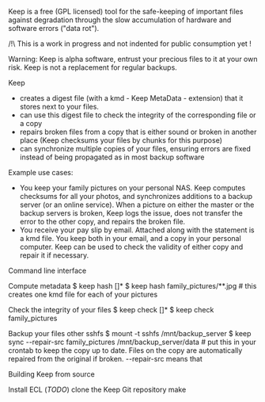 Keep is a free (GPL licensed) tool for the safe-keeping of important files against degradation through the slow accumulation of hardware and software errors ("data rot").

/!\ This is a work in progress and not indented for public consumption yet !


Warning: Keep is alpha software, entrust your precious files to it at your own risk.
Keep is not a replacement for regular backups.

Keep
  * creates a digest file (with a kmd - Keep MetaData - extension) that it stores next to your files.
  * can use this digest file to check the integrity of the corresponding file or a copy
  * repairs broken files from a copy that is either sound or broken in another place (Keep checksums your files by chunks for this purpose)
  * can synchronize multiple copies of your files, ensuring errors are fixed instead of being propagated as in most backup software
  
Example use cases:
  * You keep your family pictures on your personal NAS. Keep computes checksums for all your photos, and synchronizes additions to a backup server (or an online service). When a picture on either the master or the backup servers is broken, Keep logs the issue, does not transfer the error to the other copy, and repairs the broken file.
  * You receive your pay slip by email. Attached along with the statement is a kmd file. You keep both in your email, and a copy in your personal computer. Keep can be used to check the validity of either copy and repair it if necessary.
  

Command line interface

Compute metadata
    $ keep hash <file> [<file>]*
    $ keep hash family_pictures/**.jpg # this creates one kmd file for each of your pictures
    
Check the integrity of your files
    $ keep check <file> [<file>]*
    $ keep check family_pictures
    
Backup your files other sshfs
    $ mount -t sshfs /mnt/backup_server
    $ keep sync --repair-src family_pictures /mnt/backup_server/data  # put this in your crontab to keep the copy up to date. Files on the copy are automatically repaired from the original if broken. --repair-src means that 



Building Keep from source

Install ECL (*TODO*)
clone the Keep Git repository
make